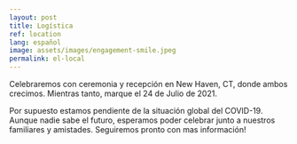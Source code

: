 ```yaml
---
layout: post
title: Logística
ref: location
lang: español
image: assets/images/engagement-smile.jpeg
permalink: el-local
---
```


Celebraremos con ceremonia y recepción en New Haven, CT, donde ambos crecimos.
Mientras tanto, marque el 24 de Julio de 2021.

Por supuesto estamos pendiente de la situación global del COVID-19.
Aunque nadie sabe el futuro, esperamos poder celebrar junto a nuestros familiares y amistades.
Seguiremos pronto con mas información!
